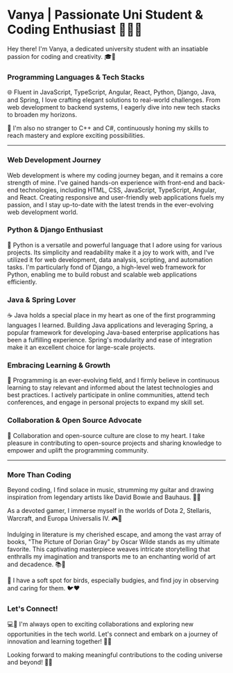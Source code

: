 # Vanya | Passionate Uni Student & Coding Enthusiast 👨‍💻🚀

Hey there! I'm Vanya, a dedicated university student with an insatiable passion for coding and creativity. 🎓🌌

### Programming Languages & Tech Stacks

🌐 Fluent in JavaScript, TypeScript, Angular, React, Python, Django, Java, and Spring, I love crafting elegant solutions to real-world challenges. From web development to backend systems, I eagerly dive into new tech stacks to broaden my horizons. 

🤝 I'm also no stranger to C++ and C#, continuously honing my skills to reach mastery and explore exciting possibilities.

---------------------------------------
### Web Development Journey

Web development is where my coding journey began, and it remains a core strength of mine. I've gained hands-on experience with front-end and back-end technologies, including HTML, CSS, JavaScript, TypeScript, Angular, and React. Creating responsive and user-friendly web applications fuels my passion, and I stay up-to-date with the latest trends in the ever-evolving web development world.

### Python & Django Enthusiast

🐍 Python is a versatile and powerful language that I adore using for various projects. Its simplicity and readability make it a joy to work with, and I've utilized it for web development, data analysis, scripting, and automation tasks. I'm particularly fond of Django, a high-level web framework for Python, enabling me to build robust and scalable web applications efficiently.

### Java & Spring Lover

☕ Java holds a special place in my heart as one of the first programming languages I learned. Building Java applications and leveraging Spring, a popular framework for developing Java-based enterprise applications has been a fulfilling experience. Spring's modularity and ease of integration make it an excellent choice for large-scale projects.

### Embracing Learning & Growth

📖 Programming is an ever-evolving field, and I firmly believe in continuous learning to stay relevant and informed about the latest technologies and best practices. I actively participate in online communities, attend tech conferences, and engage in personal projects to expand my skill set.

### Collaboration & Open Source Advocate

🤝 Collaboration and open-source culture are close to my heart. I take pleasure in contributing to open-source projects and sharing knowledge to empower and uplift the programming community.

-----------------------------------
### More Than Coding

Beyond coding, I find solace in music, strumming my guitar and drawing inspiration from legendary artists like David Bowie and Bauhaus. 🎵🎸

As a devoted gamer, I immerse myself in the worlds of Dota 2, Stellaris, Warcraft, and Europa Universalis IV. 🎮🌌

Indulging in literature is my cherished escape, and among the vast array of books, "The Picture of Dorian Gray" by Oscar Wilde stands as my ultimate favorite. This captivating masterpiece weaves intricate storytelling that enthralls my imagination and transports me to an enchanting world of art and decadence. 📚🌌

🦜 I have a soft spot for birds, especially budgies, and find joy in observing and caring for them. 🐦❤️

### Let's Connect!

💻📱 I'm always open to exciting collaborations and exploring new opportunities in the tech world. Let's connect and embark on a journey of innovation and learning together! 🌟🚀

Looking forward to making meaningful contributions to the coding universe and beyond! 🌠🌌
